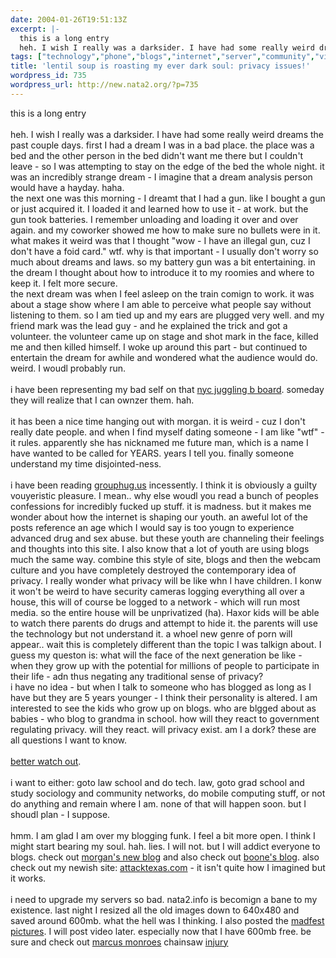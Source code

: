 ```yaml
---
date: 2004-01-26T19:51:13Z
excerpt: |-
  this is a long entry
  heh. I wish I really was a darksider. I have had some really weird dreams the past couple days. first I had a dream I was in a bad place. the place was a bed and the other person in the bed didn't want me there but I couldn't leave - so I was attempting to stay on the edge of the bed the whole night. it was an incredibly strange dream - I imagine that a dream ana...
tags: ["technology","phone","blogs","internet","server","community","video","school","security","sex","juggling","porn","nyc","festivals","drugs","mobile","networks"]
title: 'lentil soup is roasting my ever dark soul: privacy issues!'
wordpress_id: 735
wordpress_url: http://new.nata2.org/?p=735
---
```


this is a long entry<br/><br/>
heh. I wish I really was a darksider. I have had some really weird dreams the past couple days. first I had a dream I was in a bad place. the place was a bed and the other person in the bed didn't want me there but I couldn't leave - so I was attempting to stay on the edge of the bed the whole night. it was an incredibly strange dream - I imagine that a dream analysis person would have a hayday. haha. <br/>the next one was this morning - I dreamt that I had a gun. like I bought a gun or just acquired it. I loaded it and learned how to use it - at work. but the gun took batteries. I remember unloading and loading it over and over again. and my coworker showed me how to make sure no bullets were in it. what makes it weird was that I thought "wow - I have an illegal gun, cuz I don't have a foid card." wtf. why is that important - I usually don't worry so much about dreams and laws. so my battery gun was a bit entertaining. in the dream I thought about how to introduce it to my roomies and where to keep it. I felt more secure. <br/>the next dream was when I feel asleep on the train comign to work. it was about a stage show where I am able to perceive what people say without listening to them. so I am tied up and my ears are plugged very well. and my friend mark was the lead guy - and he explained the trick and got a volunteer. the volunteer came up on stage and shot mark in the face, killed me and then killed himself. I woke up around this part - but continued to entertain the dream for awhile and wondered what the audience would do. weird. I woudl probably run.<br/><br/>i have been representing my bad self on that <a href="http://pub72.ezboard.com/fnycjugglingfrm4.showMessageRange?topicID=384.topic&start=21&stop=25">nyc juggling b board</a>. someday they will realize that I can ownzer them. hah. <br/><br/>it has been a nice time hanging out with morgan. it is weird - cuz I don't really date people. and when I find myself dating someone - I am like "wtf" - it rules. apparently she has nicknamed me future man, which is a name I have wanted to be called for YEARS. years I tell you. finally someone understand my time disjointed-ness. <br/><br/>i have been reading <a href="http://grouphug.us">grouphug.us</a> incessently. I think it is obviously a guilty vouyeristic pleasure. I mean.. why else woudl you read a bunch of peoples confessions for incredibly fucked up stuff. it is madness. but it makes me wonder about how the internet is shaping our youth. an aweful lot of the posts reference an age which I would say is too yougn to experience advanced drug and sex abuse. but these youth are channeling their feelings and thoughts into this site. I also know that a lot of youth are using blogs much the same way. combine this style of site, blogs and then the webcam culture and you have completely destroyed the contemporary idea of privacy. I really wonder what privacy will be like whn I have children. I konw it won't be weird to have security cameras logging everything all over a house, this will of course be logged to a network - which will run most media. so the entire house will be unprivatized (ha). Haxor kids will be able to watch there parents do drugs and attempt to hide it. the parents will use the technology but not understand it. a whoel new genre of porn will appear.. wait this is completely different than the topic I was talkign about. I guess my queston is: what will the face of the next generation be like - when they grow up with the potential for millions of people to participate in their life - adn thus negating any traditional sense of privacy? <br/>i have no idea - but when I talk to someone who has blogged as long as I have but they are 5 years younger - I think their personality is altered. I am interested to see the kids who grow up on blogs. who are blgged about as babies - who blog to grandma in school. how will they react to government regulating privacy. will they react. will privacy exist. am I a dork? these are all questions I want to know.
<br/><br/>
<a href="http://www.nata2.info/pictures/misc/phone_camera/photolog/1075081908-t610%283%29.jpg">better watch out</a>. <br/><br/>i want to either: goto law school and do tech. law, goto grad school and study sociology and community networks, do mobile computing stuff, or not do anything and remain where I am. none of that will happen soon. but I shoudl plan - I suppose.<br/><br/>hmm. I am glad I am over my blogging funk. I feel a bit more open. I think I might start bearing my soul. hah. lies. I will not. but I will addict everyone to blogs. check out <a href="http://morgan.attacktexas.com">morgan's new blog</a> and also check out <a href="http://virtualdarts.typepad.com/virtual_darts/">boone's blog</a>. also check out my newish site: <a href="http://www.attacktexas.com">attacktexas.com</a> - it isn't quite how I imagined but it works. <br/><br/>i need to upgrade my servers so bad. nata2.info is becomign a bane to my existence. last night I resized all the old images down to 640x480 and saved around 600mb. what the hell was I thinking. I also posted the <a href="http://nata2.info/?path=pictures%2Fjuggling%2Ffestivals%2Fmadfest_04">madfest pictures</a>. I will post video later. especially now that I have 600mb free. be sure and check out <a href="http://marcusmonroe.com/">marcus monroes</a> chainsaw <a href="http://nata2.info/pictures/juggling/festivals/madfest_04/madfest04%20006.jpg">injury</a>

